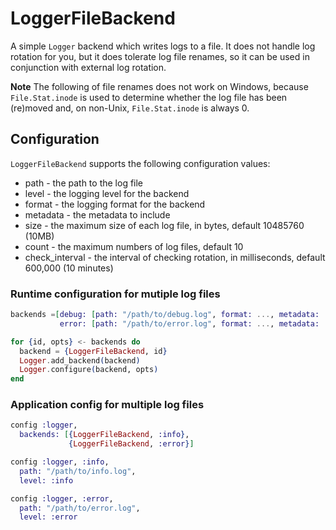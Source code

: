 LoggerFileBackend
=================

A simple `Logger` backend which writes logs to a file. It does not handle log
rotation for you, but it does tolerate log file renames, so it can be
used in conjunction with external log rotation.

**Note** The following of file renames does not work on Windows, because `File.Stat.inode` is used to determine whether the log file has been (re)moved and, on non-Unix, `File.Stat.inode` is always 0.

## Configuration

`LoggerFileBackend` supports the following configuration values:

* path - the path to the log file
* level - the logging level for the backend
* format - the logging format for the backend
* metadata - the metadata to include
* size - the maximum size of each log file, in bytes, default 10485760 (10MB)
* count - the maximum numbers of log files, default 10
* check_interval - the interval of checking rotation, in milliseconds, default 600,000 (10 minutes)


### Runtime configuration for mutiple log files

```elixir
backends =[debug: [path: "/path/to/debug.log", format: ..., metadata: ...],
           error: [path: "/path/to/error.log", format: ..., metadata: ...]]

for {id, opts} <- backends do
  backend = {LoggerFileBackend, id}
  Logger.add_backend(backend)
  Logger.configure(backend, opts)
end
```

### Application config for multiple log files

```elixir
config :logger,
  backends: [{LoggerFileBackend, :info},
             {LoggerFileBackend, :error}]

config :logger, :info,
  path: "/path/to/info.log",
  level: :info

config :logger, :error,
  path: "/path/to/error.log",
  level: :error
```

